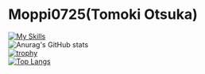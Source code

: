 # Moppi0725(Tomoki Otsuka)
[![My Skills](https://skillicons.dev/icons?i=js,html,css,php,go,py)](https://skillicons.dev)  
![Anurag's GitHub stats](https://github-readme-stats.vercel.app/api?username=Moppi0725&count_private=true&show_icons=true&theme=tokyonight)  
[![trophy](https://github-profile-trophy.vercel.app/?username=Moppi0725&theme=tokyonight)](https://github.com/ryo-ma/github-profile-trophy)  
[![Top Langs](https://github-readme-stats.vercel.app/api/top-langs/?username=Moppi0725&langs_count=8)](https://github.com/anuraghazra/github-readme-stats)



<!--
**Moppi0725/Moppi0725** is a ✨ _special_ ✨ repository because its `README.md` (this file) appears on your GitHub profile.

Here are some ideas to get you started:

- 🔭 I’m currently working on ...
- 🌱 I’m currently learning ...
- 👯 I’m looking to collaborate on ...
- 🤔 I’m looking for help with ...
- 💬 Ask me about ...
- 📫 How to reach me: ...
- 😄 Pronouns: ...
- ⚡ Fun fact: ...
-->
